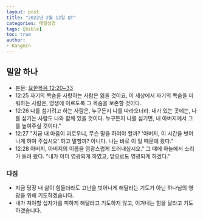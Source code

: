 ```yaml
---
layout: post
title: "2022년 2월 12일 QT"
categories: 매일성경
tags: [bible]
toc: true
author:
- Kangmin
---
```


## 밀알 하나
- 본문: [요한복음 12:20~33](https://www.bskorea.or.kr/bible/korbibReadpage.php?version=SAENEW&book=jhn&chap=12&sec=20&cVersion=&fontSize=15px&fontWeight=normal#focus)
- 12:25 자기의 목숨을 사랑하는 사람은 잃을 것이요, 이 세상에서 자기의 목숨을 미워하는 사람은, 영생에 이르도록 그 목숨을 보존할 것이다.
- 12:26 나를 섬기려고 하는 사람은, 누구든지 나를 따라오너라. 내가 있는 곳에는, 나를 섬기는 사람도 나와 함께 있을 것이다. 누구든지 나를 섬기면, 내 아버지께서 그를 높여주실 것이다."
- 12:27 "지금 내 마음이 괴로우니, 무슨 말을 하여야 할까? '아버지, 이 시간을 벗어나게 하여 주십시오' 하고 말할까? 아니다. 나는 바로 이 일 때문에 왔다."
- 12:28 아버지, 아버지의 이름을 영광스럽게 드러내십시오." 그 때에 하늘에서 소리가 들려 왔다. "내가 이미 영광되게 하였고, 앞으로도 영광되게 하겠다."

### 다짐
- 지금 당장 내 삶이 힘들더라도 고난을 벗어나게 해달라는 기도가 아닌 하나님의 영광을 위해 기도하겠습니다.
- 내가 져야할 십자가를 피하게 해달라고 기도하지 않고, 이겨내는 힘을 달라고 기도하겠습니다.
